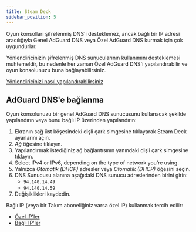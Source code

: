 ```yaml
---
title: Steam Deck
sidebar_position: 5
---
```


Oyun konsolları şifrelenmiş DNS'i desteklemez, ancak bağlı bir IP adresi aracılığıyla Genel AdGuard DNS veya Özel AdGuard DNS kurmak için çok uygundurlar.

Yönlendiricinizin şifrelenmiş DNS sunucularının kullanımını desteklemesi muhtemeldir, bu nedenle her zaman Özel AdGuard DNS'i yapılandırabilir ve oyun konsolunuzu buna bağlayabilirsiniz.

[Yönlendiricinizi nasıl yapılandırabilirsiniz](/private-dns/connect-devices/routers/routers.md)

## AdGuard DNS'e bağlanma

Oyun konsolunuzu bir genel AdGuard DNS sunucusunu kullanacak şekilde yapılandırın veya bunu bağlı IP üzerinden yapılandırın:

1. Ekranın sağ üst köşesindeki dişli çark simgesine tıklayarak Steam Deck ayarlarını açın.
2. _Ağ_ öğesine tıklayın.
3. Yapılandırmak istediğiniz ağ bağlantısının yanındaki dişli çark simgesine tıklayın.
4. Select IPv4 or IPv6, depending on the type of network you’re using.
5. Yalnızca _Otomatik (DHCP)_ adresler veya _Otomatik (DHCP)_ öğesini seçin.
6. DNS Sunucusu alanına aşağıdaki DNS sunucu adreslerinden birini girin:
   - `94.140.14.49`
   - `94.140.14.59`
7. Değişiklikleri kaydedin.

Bağlı IP (veya bir Takım aboneliğiniz varsa özel IP) kullanmak tercih edilir:

- [Özel IP'ler](/private-dns/connect-devices/other-options/dedicated-ip.md)
- [Bağlı IP'ler](/private-dns/connect-devices/other-options/linked-ip.md)

